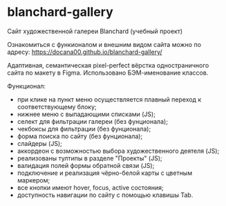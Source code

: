 # blanchard-gallery
Сайт художественной галереи Blanchard (учебный проект)

Ознакомиться с функионалом и внешним видом сайта можно по адресу: https://docana00.github.io/blanchard-gallery/

Адаптивная, семантическая pixel-perfect вёрстка одностраничного сайта по макету в Figma.
Использовано БЭМ-именование классов.

Функционал:
- при клике на пункт меню осуществляется плавный переход к соответствующему блоку;
- нижнее меню с выпадающими списками (JS);
- селект для фильтрации галереи (без фунционала);
- чекбоксы для фильтрации (без фунционала);
- форма поиска по сайту (без фунционала);
- слайдеры (JS);
- аккордеон с возможностью выбора художественного деятеля (JS);
- реализованы тултипы в разделе "Проекты" (JS);
- валидация полей формы обратной связи (JS);
- подключение и реализация чёрно-белой карты с цветным маркером;
- все кнопки имеют hover, focus, active состояния;
- доступность навигации по сайту с помощью клавишы Tab.




